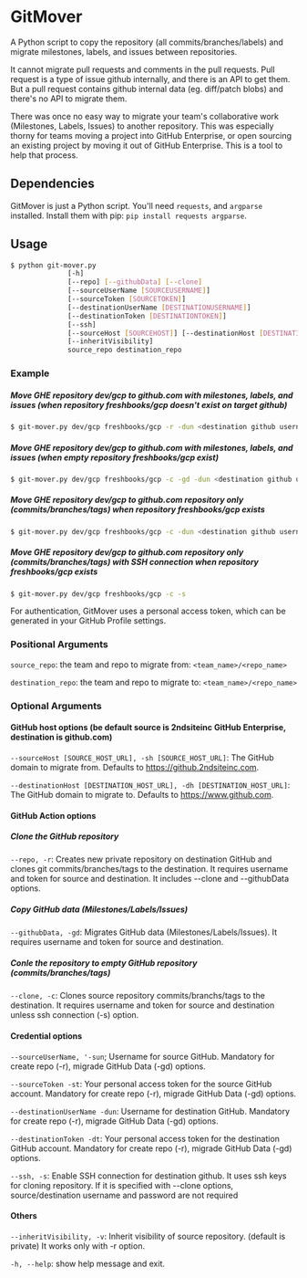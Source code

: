 # GitMover
A Python script to copy the repository (all commits/branches/labels) and migrate milestones, labels, and issues between repositories.

It cannot migrate pull requests and comments in the pull requests. Pull request is a type of issue github internally, and there is an API to get them.
But a pull request contains github internal data (eg. diff/patch blobs) and there's no API to migrate them.

There was once no easy way to migrate your team's collaborative work (Milestones, Labels, Issues) to another repository. This was especially thorny for teams moving a project into GitHub Enterprise, or open sourcing an existing project by moving it out of GitHub Enterprise. This is a tool to help that process.

## Dependencies
GitMover is just a Python script. You'll need `requests`, and `argparse` installed.
Install them with pip: `pip install requests argparse`.

## Usage
```bash
$ python git-mover.py 
              [-h] 
              [--repo] [--githubData] [--clone]
              [--sourceUserName [SOURCEUSERNAME]] 
              [--sourceToken [SOURCETOKEN]]
              [--destinationUserName [DESTINATIONUSERNAME]]
              [--destinationToken [DESTINATIONTOKEN]]
              [--ssh]
              [--sourceHost [SOURCEHOST]] [--destinationHost [DESTINATIONHOST]]
              [--inheritVisibility]
              source_repo destination_repo
```

### Example
##### Move GHE repository dev/gcp to github.com with milestones, labels, and issues (when repository freshbooks/gcp doesn't exist on target github)
```bash
$ git-mover.py dev/gcp freshbooks/gcp -r -dun <destination github username> --dt <desitination github auth token>
```

##### Move GHE repository dev/gcp to github.com with milestones, labels, and issues (when empty repository freshbooks/gcp exist)
```bash
$ git-mover.py dev/gcp freshbooks/gcp -c -gd -dun <destination github username> --dt <desitination github auth token>
```

##### Move GHE repository dev/gcp to github.com repository only (commits/branches/tags) when repository freshbooks/gcp exists
```bash
$ git-mover.py dev/gcp freshbooks/gcp -c -dun <destination github username> --dt <desitination github auth token>
```

##### Move GHE repository dev/gcp to github.com repository only (commits/branches/tags) with SSH connection when repository freshbooks/gcp exists
```bash
$ git-mover.py dev/gcp freshbooks/gcp -c -s
```

For authentication, GitMover uses a personal access token, which can be generated in your GitHub Profile settings.

### Positional Arguments
  `source_repo`: the team and repo to migrate from: `<team_name>/<repo_name>`
  
  `destination_repo`: the team and repo to migrate to: `<team_name>/<repo_name>`
  
### Optional Arguments

#### GitHub host options (be default source is 2ndsiteinc GitHub Enterprise, destination is github.com)
  `--sourceHost [SOURCE_HOST_URL], -sh [SOURCE_HOST_URL]`: The GitHub domain to migrate from. Defaults to https://github.2ndsiteinc.com.
  
  `--destinationHost [DESTINATION_HOST_URL], -dh [DESTINATION_HOST_URL]`: The GitHub domain to migrate to. Defaults to https://www.github.com. 

#### GitHub Action options

##### Clone the GitHub repository
  `--repo, -r`: Creates new private repository on destination GitHub and clones git commits/branches/tags to the destination. It requires username and token for source and destination. It includes --clone and --githubData options.

##### Copy GitHub data (Milestones/Labels/Issues)
  `--githubData, -gd`: Migrates GitHub data (Milestones/Labels/Issues). It requires username and token for source and destination.

##### Conle the repository to empty GitHub repository (commits/branches/tags)
  `--clone, -c`: Clones source repository commits/branchs/tags to the destination. It requires username and token for source and destination unless ssh connection (-s) option.

#### Credential options
  `--sourceUserName, '-sun`; Username for source GitHub. Mandatory for create repo (-r), migrade GitHub Data (-gd) options.

  `--sourceToken -st`: Your personal access token for the source GitHub account. Mandatory for create repo (-r), migrade GitHub Data (-gd) options.

  `--destinationUserName -dun`: Username for destination GitHub. Mandatory for create repo (-r), migrade GitHub Data (-gd) options.

  `--destinationToken -dt`: Your personal access token for the destination GitHub account. Mandatory for create repo (-r), migrade GitHub Data (-gd) options.

  `--ssh, -s`: Enable SSH connection for destination github. It uses ssh keys for cloning repository. If it is specified with --clone options, source/destination username and password are not required

#### Others
  `--inheritVisibility, -v`: Inherit visibility of source repository. (default is private) It works only with -r option.

  `-h, --help`: show help message and exit.
